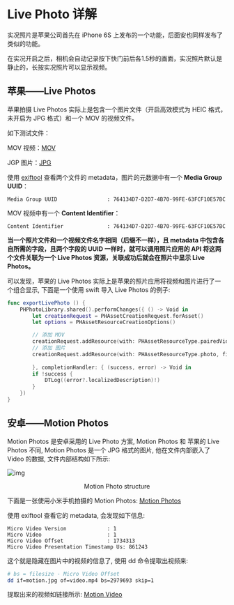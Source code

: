 # Live Photo 详解

实况照片是苹果公司首先在 iPhone 6S 上发布的一个功能，后面安也同样发布了类似的功能。

在实况开启之后，相机会自动记录按下快门前后各1.5秒的画面，实况照片默认是静止的，长按实况照片可以显示视频。

## 苹果——Live Photos

苹果拍摄 Live Photos 实际上是包含一个图片文件（开启高效模式为 HEIC 格式，未开启为 JPG 格式）和一个 MOV 的视频文件。

如下测试文件：

MOV 视频：[MOV](https://blog-img-figure.oss-cn-chengdu.aliyuncs.com/img/1675405539.MOV)

JGP 图片：[JPG](http://blog-img-figure.oss-cn-chengdu.aliyuncs.com/img/2023/02/03/20230203-142744.JPG)

使用 [exiftool](https://exiftool.org/) 查看两个文件的 metadata，图片的元数据中有一个 **Media Group UUID**：

```
Media Group UUID                : 764134D7-D2D7-4B70-99FE-63FCF10E57BC
```

MOV 视频中有一个 **Content Identifier**：

```
Content Identifier              : 764134D7-D2D7-4B70-99FE-63FCF10E57BC
```



**当一个照片文件和一个视频文件名字相同（后缀不一样），且 metadata 中包含各自所需的字段，且两个字段的 UUID 一样时，就可以调用照片应用的 API 将这两个文件关联为一个 Live Photos 资源，关联成功后就会在照片中显示 Live Photos。**

可以发现，苹果的 Live Photos 实际上是苹果的照片应用将视频和图片进行了一个组合显示, 下面是一个使用 swift 导入 Live Photos 的例子:

```swift
func exportLivePhoto () {
	PHPhotoLibrary.shared().performChanges({ () -> Void in
		let creationRequest = PHAssetCreationRequest.forAsset()
		let options = PHAssetResourceCreationOptions()

        // 添加 MOV 
		creationRequest.addResource(with: PHAssetResourceType.pairedVideo, fileURL: URL(fileURLWithPath: FilePaths.VidToLive.livePath + "/IMG.MOV"), options: options)
        // 添加 图片
		creationRequest.addResource(with: PHAssetResourceType.photo, fileURL: URL(fileURLWithPath: FilePaths.VidToLive.livePath + "/IMG.JPG"), options: options)
            
		}, completionHandler: { (success, error) -> Void in
		if !success {
			DTLog((error?.localizedDescription)!)
		}
	})
}
```



## 安卓——Motion Photos

Motion Photos 是安卓采用的 Live Photo 方案, Motion Photos 和 苹果的 Live Photos 不同, Motion Photos 是一个 JPG 格式的图片, 他在文件内部嵌入了 Video 的数据, 文件内部结构如下所示: 

![img](http://blog-img-figure.oss-cn-chengdu.aliyuncs.com/img/2023/02/03/20230203-145358.png)

<center>Motion Photo structure</center>

下面是一张使用小米手机拍摄的 Motion Photos: [Motion Photos](http://blog-img-figure.oss-cn-chengdu.aliyuncs.com/img/2023/02/03/20230203-150007.jpg)

使用 exiftool 查看它的 metadata, 会发现如下信息:

```
Micro Video Version             : 1
Micro Video                     : 1
Micro Video Offset              : 1734313
Micro Video Presentation Timestamp Us: 861243
```

这个就是隐藏在图片中的视频的信息了, 使用 dd 命令提取出视频来: 

```bash
# bs = filesize - Micro Video Offset
dd if=motion.jpg of=video.mp4 bs=2979693 skip=1
```

提取出来的视频如链接所示: [Motion Video](https://blog-img-figure.oss-cn-chengdu.aliyuncs.com/img/2023/02/03/1675408232.mp4)